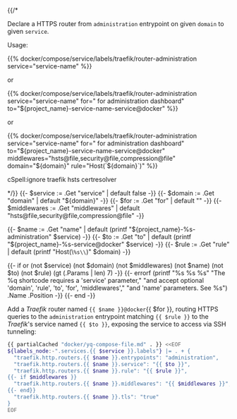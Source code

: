 {{/*

Declare a HTTPS router from `administration` entrypoint on given `domain`
to given `service`.

Usage:

  {{% docker/compose/service/labels/traefik/router-administration
    service="service-name" %}}

or

  {{% docker/compose/service/labels/traefik/router-administration
    service="service-name" for=" for administration dashboard"
    to="${project_name}-service-name-service@docker" %}}

or

  {{% docker/compose/service/labels/traefik/router-administration
    service="service-name" for=" for administration dashboard"
    to="${project_name}-service-name-service@docker"
    middlewares="hsts@file,security@file,compression@file"
    domain="${domain}" rule="Host(\`${domain}\`)" %}}

cSpell:ignore traefik hsts certresolver

*/}}
{{- $service := .Get "service" | default false -}}
{{- $domain := .Get "domain" | default "${domain}" -}}
{{- $for := .Get "for" | default "" -}}
{{- $middlewares := .Get "middlewares" |
  default "hsts@file,security@file,compression@file" -}}

{{- $name := .Get "name" |
  default (printf "${project_name}-%s-administration" $service) -}}
{{- $to := .Get "to" |
  default (printf "${project_name}-%s-service@docker" $service) -}}
{{- $rule := .Get "rule" | default (printf "Host(\\`%s\\`)" $domain) -}}

{{- if or (not $service) (not $domain) (not $middlewares) (not $name) (not $to)
  (not $rule) (gt (.Params | len) 7) -}}
  {{-
    errorf (printf "%s %s %s"
      "The %q shortcode requires a 'service' parameter,"
      "and accept optional 'domain', 'rule', 'to', 'for', 'middlewares',"
      "and 'name' parameters. See %s")
    .Name .Position
  -}}
{{- end -}}

Add a _Traefik_ router named `{{ $name }}@docker`{{ $for }},
routing HTTPS queries to the `administration` entrypoint matching `{{ $rule }}`
to the _Traefik_'s service named `{{ $to }}`,
exposing the service to access via SSH tunneling:

```bash
{{ partialCached "docker/yq-compose-file.md" . }} <<EOF
${labels_node:-".services.{{ $service }}.labels"} |= . + {
  "traefik.http.routers.{{ $name }}.entrypoints": "administration",
  "traefik.http.routers.{{ $name }}.service": "{{ $to }}",
  "traefik.http.routers.{{ $name }}.rule": "{{ $rule }}",
{{- if $middlewares }}
  "traefik.http.routers.{{ $name }}.middlewares": "{{ $middlewares }}",
{{- end}}
  "traefik.http.routers.{{ $name }}.tls": "true"
}
EOF
```
